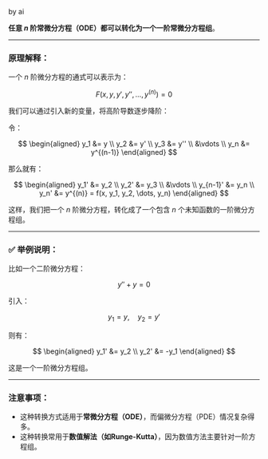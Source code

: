 by ai


**任意 $n$ 阶常微分方程（ODE）都可以转化为一个一阶常微分方程组**。

---

### 原理解释：

一个 $n$ 阶微分方程的通式可以表示为：

$$
F\left(x, y, y', y'', \dots, y^{(n)}\right) = 0
$$

我们可以通过引入新的变量，将高阶导数逐步降阶：

令：

$$
\begin{aligned}
y_1 &= y \\
y_2 &= y' \\
y_3 &= y'' \\
&\vdots \\
y_n &= y^{(n-1)}
\end{aligned}
$$

那么就有：

$$
\begin{aligned}
y_1' &= y_2 \\
y_2' &= y_3 \\
&\vdots \\
y_{n-1}' &= y_n \\
y_n' &= y^{(n)} = f(x, y_1, y_2, \dots, y_n)
\end{aligned}
$$

这样，我们把一个 $n$ 阶微分方程，转化成了一个包含 $n$ 个未知函数的一阶微分方程组。

---

### ✅ 举例说明：

比如一个二阶微分方程：

$$
y'' + y = 0
$$

引入：

$$
y_1 = y,\quad y_2 = y'
$$

则有：

$$
\begin{aligned}
y_1' &= y_2 \\
y_2' &= -y_1
\end{aligned}
$$

这是一个一阶微分方程组。

---

### 注意事项：

* 这种转换方式适用于**常微分方程（ODE）**，而偏微分方程（PDE）情况复杂得多。
* 这种转换常用于**数值解法（如Runge-Kutta）**，因为数值方法主要针对一阶方程组。
 
